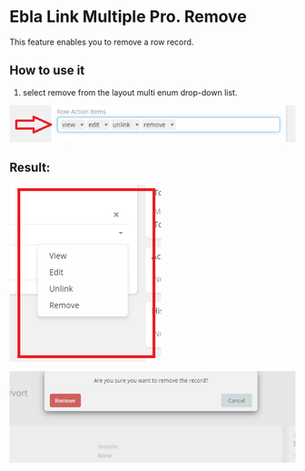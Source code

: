 # Ebla Link Multiple Pro. Remove

This feature enables you to remove a row record.

## How to use it

1. select remove from the layout multi enum drop-down list.

![View](../../../_static/images/extensions/ebla-link-multiple-pro/row-action-items/row-action-items.png)

## Result:

![View](../../../_static/images/extensions/ebla-link-multiple-pro/row-action-items/row-action-items-res.png)

![View](../../../_static/images/extensions/ebla-link-multiple-pro/row-action-items/row-action-items-remove.png)


